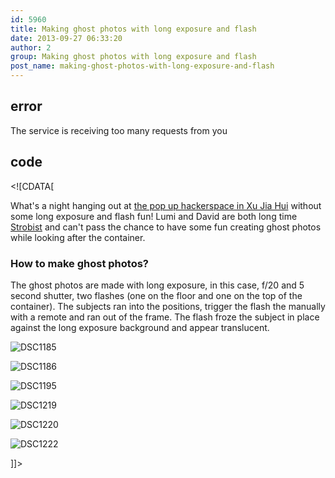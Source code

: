 ```yaml
---
id: 5960
title: Making ghost photos with long exposure and flash
date: 2013-09-27 06:33:20
author: 2
group: Making ghost photos with long exposure and flash
post_name: making-ghost-photos-with-long-exposure-and-flash
---
```


## error
The service is receiving too many requests from you

## code
 <!\[CDATA\[

What's a night hanging out at [the pop up hackerspace in Xu Jia Hui](http://xinchejian.com/2013/09/27/pop-up-hackerspace-in-grand-gateway-mall/) without some long exposure and flash fun! Lumi and David are both long time [Strobist](http://strobist.blogspot.com) and can't pass the chance to have some fun creating ghost photos while looking after the container.

### How to make ghost photos?

The ghost photos are made with long exposure, in this case, f/20 and 5 second shutter, two flashes (one on the floor and one on the top of the container). The subjects ran into the positions, trigger the flash the manually with a remote and ran out of the frame. The flash froze the subject in place against the long exposure background and appear translucent.

![DSC1185](http://139.162.84.35/wp-content/uploads/2013/09/DSC1185.jpg "_DSC1185.jpg")

![DSC1186](http://139.162.84.35/wp-content/uploads/2013/09/DSC1186.jpg "_DSC1186.jpg")

![DSC1195](http://139.162.84.35/wp-content/uploads/2013/09/DSC1195.jpg "_DSC1195.jpg")

![DSC1219](http://139.162.84.35/wp-content/uploads/2013/09/DSC1219.jpg "_DSC1219.jpg")

![DSC1220](http://139.162.84.35/wp-content/uploads/2013/09/DSC1220.jpg "_DSC1220.jpg")

![DSC1222](http://139.162.84.35/wp-content/uploads/2013/09/DSC1222.jpg "_DSC1222.jpg")

\]\]> 
